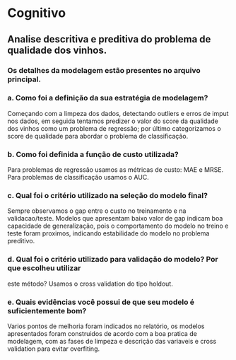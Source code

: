# Cognitivo

## Analise descritiva e preditiva do problema de qualidade dos vinhos.

### Os detalhes da modelagem estão presentes no arquivo principal.

### a. Como foi a definição da sua estratégia de modelagem?
Começando com a limpeza dos dados, detectando outliers e erros de imput nos dados, em seguida 
tentamos predizer o valor do score da qualidade dos vinhos como um problema de regressão; por último categorizamos o score de qualidade
para abordar o problema de classificação.

### b. Como foi definida a função de custo utilizada?
Para problemas de regressão usamos as métricas de custo: MAE e MRSE.
Para problemas de classificação usamos o AUC.

### c. Qual foi o critério utilizado na seleção do modelo final?
Sempre observamos o gap entre o custo no treinamento e na validacao/teste. Modelos que apresentam baixo valor de gap indicam boa
capacidade de generalização, pois o comportamento do modelo no treino e teste foram proximos, indicando estabilidade do modelo no problema 
preditivo.

### d. Qual foi o critério utilizado para validação do modelo? Por que escolheu utilizar
este método?
Usamos o cross validation do tipo holdout.

### e. Quais evidências você possui de que seu modelo é suficientemente bom?
Varios pontos de melhoria foram indicados no relatório, os modelos apresentados foram construidos de acordo com a boa pratica de modelagem,
com as fases de limpeza e descrição das variaveis e cross validation para evitar overfiting.



